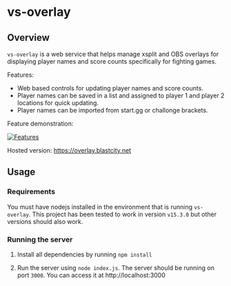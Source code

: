 # vs-overlay

## Overview

`vs-overlay` is a web service that helps manage xsplit and OBS overlays for displaying player names and score counts specifically for fighting games.

Features:
* Web based controls for updating player names and score counts.
* Player names can be saved in a list and assigned to player 1 and player 2 locations for quick updating.
* Player names can be imported from start.gg or challonge brackets.

Feature demonstration:

[![Features](https://img.youtube.com/vi/E0Te4srMtGc/0.jpg)](https://www.youtube.com/watch?v=E0Te4srMtGc)

Hosted version: https://overlay.blastcity.net

## Usage

### Requirements

You must have nodejs installed in the environment that is running `vs-overlay`. This project has been tested to work in version `v15.3.0` but other versions should also work.

### Running the server

1. Install all dependencies by running `npm install`

1. Run the server using `node index.js`. The server should be running on port `3000`. You can access it at http://localhost:3000
